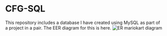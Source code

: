 # CFG-SQL
This repository includes a database I have created using MySQL as part of a project in a pair.
The EER diagram for this is here.
![ER mariokart diagram](https://user-images.githubusercontent.com/116295736/205504555-f3a54240-b330-4729-b701-24d30a174d96.png)
